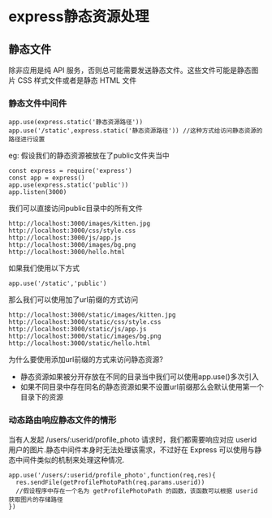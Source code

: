 # express静态资源处理

## 静态文件
除非应用是纯 API 服务，否则总可能需要发送静态文件。这些文件可能是静态图片 CSS 样式文件或者是静态 HTML 文件

### 静态文件中间件
```
app.use(express.static('静态资源路径'))
app.use('/static',express.static('静态资源路径')) //这种方式给访问静态资源的路径进行设置
```
eg:
假设我们的静态资源被放在了public文件夹当中
```
const express = require('express')
const app = express()
app.use(express.static('public'))
app.listen(3000)
```
我们可以直接访问public目录中的所有文件
```
http://localhost:3000/images/kitten.jpg
http://localhost:3000/css/style.css
http://localhost:3000/js/app.js
http://localhost:3000/images/bg.png
http://localhost:3000/hello.html
```
如果我们使用以下方式
```
app.use('/static','public')
```
那么我们可以使用加了url前缀的方式访问
```
http://localhost:3000/static/images/kitten.jpg
http://localhost:3000/static/css/style.css
http://localhost:3000/static/js/app.js
http://localhost:3000/static/images/bg.png
http://localhost:3000/static/hello.html
```
为什么要使用添加url前缀的方式来访问静态资源?
- 静态资源如果被分开存放在不同的目录当中我们可以使用app.use()多次引入
- 如果不同目录中存在同名的静态资源如果不设置url前缀那么会默认使用第一个目录下的资源

### 动态路由响应静态文件的情形
当有人发起 /users/:userid/profile_photo 请求时，我们都需要响应对应 userid 用户的图片.静态中间件本身时无法处理该需求，不过好在 Express 可以使用与静态中间件类似的机制来处理这种情况.
```
app.use('/users/:userid/profile_photo',function(req,res){
  res.sendFile(getProfilePhotoPath(req.params.userid))
  //假设程序中存在一个名为 getProfilePhotoPath 的函数，该函数可以根据 userid 获取图片的存储路径
})
```